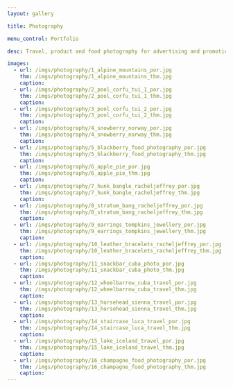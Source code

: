 ```yaml
---
layout: gallery

title: Photography

menu_control: Portfolio

desc: Travel, product and food photography for advertising and promotion.

images:
  - url: /imgs/photography/1_alpine_mountains_por.jpg
    thm: /imgs/photography/1_alpine_mountains_thm.jpg
    caption: 
  - url: /imgs/photography/2_pool_corfu_tui_1_por.jpg
    thm: /imgs/photography/2_pool_corfu_tui_1_thm.jpg
    caption: 
  - url: /imgs/photography/3_pool_corfu_tui_2_por.jpg
    thm: /imgs/photography/3_pool_corfu_tui_2_thm.jpg
    caption: 
  - url: /imgs/photography/4_snowberry_norway_por.jpg
    thm: /imgs/photography/4_snowberry_norway_thm.jpg
    caption: 
  - url: /imgs/photography/5_blackberry_food_photography_por.jpg
    thm: /imgs/photography/5_blackberry_food_photography_thm.jpg
    caption: 
  - url: /imgs/photography/6_apple_pie_por.jpg
    thm: /imgs/photography/6_apple_pie_thm.jpg
    caption: 
  - url: /imgs/photography/7_hunk_bangle_racheljeffrey_por.jpg
    thm: /imgs/photography/7_hunk_bangle_racheljeffrey_thm.jpg
    caption: 
  - url: /imgs/photography/8_stratum_bang_racheljeffrey_por.jpg
    thm: /imgs/photography/8_stratum_bang_racheljeffrey_thm.jpg
    caption: 
  - url: /imgs/photography/9_earrings_tompkins_jewellery_por.jpg
    thm: /imgs/photography/9_earrings_tompkins_jewellery_thm.jpg
    caption: 
  - url: /imgs/photography/10_leather_bracelets_racheljeffrey_por.jpg
    thm: /imgs/photography/10_leather_bracelets_racheljeffrey_thm.jpg
    caption:
  - url: /imgs/photography/11_snackbar_cuba_photo_por.jpg
    thm: /imgs/photography/11_snackbar_cuba_photo_thm.jpg
    caption:
  - url: /imgs/photography/12_wheelbarrow_cuba_travel_por.jpg
    thm: /imgs/photography/12_wheelbarrow_cuba_travel_thm.jpg
    caption:
  - url: /imgs/photography/13_horsehead_sienna_travel_por.jpg
    thm: /imgs/photography/13_horsehead_sienna_travel_thm.jpg
    caption:
  - url: /imgs/photography/14_staircase_luca_travel_por.jpg
    thm: /imgs/photography/14_staircase_luca_travel_thm.jpg
    caption:
  - url: /imgs/photography/15_lake_iceland_travel_por.jpg
    thm: /imgs/photography/15_lake_iceland_travel_thm.jpg
    caption:
  - url: /imgs/photography/16_champagne_food_photography_por.jpg
    thm: /imgs/photography/16_champagne_food_photography_thm.jpg
    caption:
---
```

